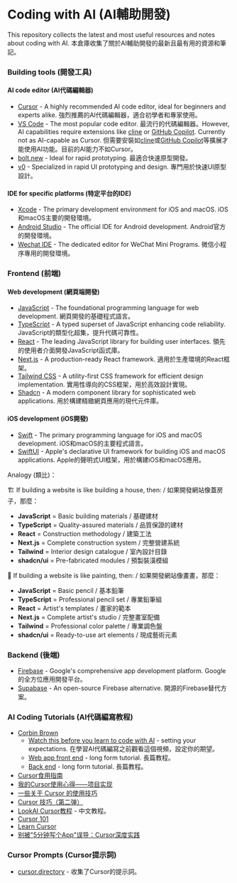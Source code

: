 # Coding with AI (AI輔助開發)
This repository collects the latest and most useful resources and notes about coding with AI. 
本倉庫收集了關於AI輔助開發的最新且最有用的資源和筆記。

### Building tools (開發工具)

#### AI code editor (AI代碼編輯器)
- [Cursor](https://www.cursor.com/) - A highly recommended AI code editor, ideal for beginners and experts alike. 強烈推薦的AI代碼編輯器，適合初學者和專家使用。
- [VS Code](https://code.visualstudio.com/) - The most popular code editor. 最流行的代碼編輯器。However, AI capabilities require extensions like [cline](https://github.com/cline/cline) or [GitHub Copilot](https://github.com/features/copilot). Currently not as AI-capable as Cursor. 但需要安裝如[cline](https://github.com/cline/cline)或[GitHub Copilot](https://github.com/features/copilot)等擴展才能使用AI功能。目前的AI能力不如Cursor。
- [bolt.new](https://bolt.new/) - Ideal for rapid prototyping. 最適合快速原型開發。
- [v0](https://v0.dev/) - Specialized in rapid UI prototyping and design. 專門用於快速UI原型設計。

#### IDE for specific platforms (特定平台的IDE)
- [Xcode](https://developer.apple.com/xcode/) - The primary development environment for iOS and macOS. iOS和macOS主要的開發環境。
- [Android Studio](https://developer.android.com/studio) - The official IDE for Android development. Android官方的開發環境。
- [Wechat IDE](https://ide.wechat.com/) - The dedicated editor for WeChat Mini Programs. 微信小程序專用的開發環境。

### Frontend (前端)

#### Web development (網頁端開發)
- [JavaScript](https://developer.mozilla.org/en-US/docs/Web/JavaScript) - The foundational programming language for web development. 網頁開發的基礎程式語言。
- [TypeScript](https://www.typescriptlang.org/) - A typed superset of JavaScript enhancing code reliability. JavaScript的類型化超集，提升代碼可靠性。
- [React](https://react.dev/) - The leading JavaScript library for building user interfaces. 領先的使用者介面開發JavaScript函式庫。
- [Next.js](https://nextjs.org/) - A production-ready React framework. 適用於生產環境的React框架。
- [Tailwind CSS](https://tailwindcss.com/) - A utility-first CSS framework for efficient design implementation. 實用性導向的CSS框架，用於高效設計實現。
- [Shadcn](https://ui.shadcn.com/) - A modern component library for sophisticated web applications. 用於構建精緻網頁應用的現代元件庫。

#### iOS development (iOS開發)
- [Swift](https://developer.apple.com/swift/) - The primary programming language for iOS and macOS development. iOS和macOS的主要程式語言。
- [SwiftUI](https://developer.apple.com/xcode/swiftui/) - Apple's declarative UI framework for building iOS and macOS applications. Apple的聲明式UI框架，用於構建iOS和macOS應用。

Analogy (類比)：

🏗️ If building a website is like building a house, then: / 如果開發網站像蓋房子，那麼：
- **JavaScript** = Basic building materials / 基礎建材
- **TypeScript** = Quality-assured materials / 品質保證的建材
- **React** = Construction methodology / 建築工法
- **Next.js** = Complete construction system / 完整營建系統
- **Tailwind** = Interior design catalogue / 室內設計目錄
- **shadcn/ui** = Pre-fabricated modules / 預製裝潢模組

🎨 If building a website is like painting, then: / 如果開發網站像畫畫，那麼：
- **JavaScript** = Basic pencil / 基本鉛筆
- **TypeScript** = Professional pencil set / 專業鉛筆組
- **React** = Artist's templates / 畫家的範本
- **Next.js** = Complete artist's studio / 完整畫室配備
- **Tailwind** = Professional color palette / 專業調色盤
- **shadcn/ui** = Ready-to-use art elements / 現成藝術元素

### Backend (後端)
- [Firebase](https://firebase.google.com/) - Google's comprehensive app development platform. Google的全方位應用開發平台。
- [Supabase](https://supabase.com/) - An open-source Firebase alternative. 開源的Firebase替代方案。

### AI Coding Tutorials (AI代碼編寫教程)
- [Corbin Brown](https://www.youtube.com/@Corbin_Brown)
    - [Watch this before you learn to code with AI](https://www.youtube.com/watch?v=RcrG0_m1Ic0) - setting your expectations. 在學習AI代碼編寫之前觀看這個視頻，設定你的期望。
    - [Web app front end](https://www.youtube.com/watch?v=-tnPCI5RdNA) - long form tutorial. 長篇教程。
    - [Back end](https://www.youtube.com/watch?v=oNT2VZGH1ZI) - long form tutorial. 長篇教程。
- [Cursor食用指南](https://linux.do/t/topic/309566)
- [我的Cursor使用心得——项目实现](https://linux.do/t/topic/309516)
- [一些关于 Cursor 的使用技巧](https://linux.do/t/topic/172395)
- [Cursor 技巧（第二弹）](https://linux.do/t/topic/181361)
- [LookAI Cursor教程](https://www.lookai.top/cn/cursor/instruction/instruction) - 中文教程。
- [Cursor 101](https://cursor101.com/zh)
- [Learn Cursor](https://learn-cursor.com/)
- [别被"5分钟写个App"误导：Cursor深度实践](https://mp.weixin.qq.com/s/JVb7-4a2XOFhfeJusaxvFg)


### Cursor Prompts (Cursor提示詞)
- [cursor.directory](https://cursor.directory/) - 收集了Cursor的提示詞。